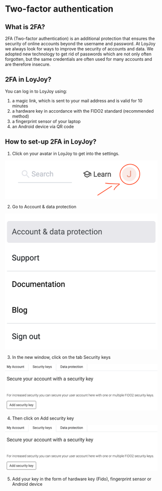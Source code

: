 # Two-factor authentication

## What is 2FA?
2FA (Two-factor authentication) is an additional protection that ensures the security of online accounts beyond the username and password.
At LoyJoy we always look for ways to improve the security of accounts and data. We adopted new technology to get rid of passwords which are not only often forgotten, but the same credentials are often used for many accounts and are therefore insecure.

## 2FA in LoyJoy?
You can log in to LoyJoy using:

1. a magic link, which is sent to your mail address and is valid for 10 minutes 
2. a hardware key in accordance with the FIDO2 standard (recommended method)
3. a fingerprint sensor of your laptop 
4. an Android device via QR code 


## How to set-up 2FA in LoyJoy?

1. Click on your avatar in LoyJoy to get into the settings.

![Icon](click_icon.png "Icon")

2. Go to Account & data protection

![Account](account.png "Icon")

3. In the new window, click on the tab Security keys

![Security keys](security_keys.png "Security keys")

4. Then click on Add security key

![Security keys](security_keys.png "Security keys")

5. Add your key in the form of hardware key (Fido), fingerprint sensor or Android device

